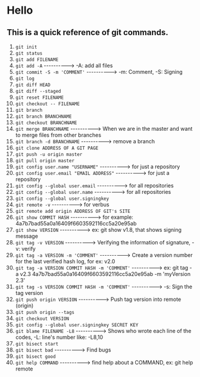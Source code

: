 # __Hello__
## This is a quick reference of git commands.
1. `git init`
2. `git status`
3. `git add FILENAME`
4. `git add -A`		----------> -A: add all files
5. `git commit -S -m 'COMMENT'`		----------> -m: Comment, -S: Signing
6. `git log`
9. `git diff HEAD`
10. `git diff --staged`
11. `git reset FILENAME`
12. `git checkout -- FILENAME`
13. `git branch`
14. `git branch BRANCHNAME`
15. `git checkout BRANCHNAME`
16. `git merge BRANCHNAME`		----------> When we are in the master and want to merge files from other branches
17. `git branch -d BRANCHNAME`		----------> remove a branch
18. `git clone ADDRESS OF A GIT PAGE`
19. `git push -u origin master`
20. `git pull origin master`
21. `git config user.name "USERNAME"`		----------> for just a repository
22. `git config user.email "EMAIL ADDRESS"`		----------> for just a repository
23. `git config --global user.email`		----------> for all repositories
24. `git config --global user.name`		----------> for all repositories
25. `git config --global user.signingkey`
26. `git remote -v`		----------> for verbus
27. `git remote add origin ADDRESS OF GIT's SITE`
28. `git show COMMIT HASH`		----------> for example: 4a7b7bad55a0a16409f6603592116cc5a20e95ab
29. `git show VERSION`		----------> ex: git show v1.8, that shows signing message
30. `git tag -v VERSION`		----------> Verifying the information of signature, -v: verify
31. `git tag -a VERSION -m 'COMMENT'`		----------> Create a version number for the last verified hash log, for ex: v2.0
32. `git tag -a VERSION COMMIT HASH -m 'COMMENT'`		----------> ex: git tag -a v2.3 4a7b7bad55a0a16409f6603592116cc5a20e95ab -m 'myVersion 2.3'
33. `git tag -s VERSION COMMIT HASH -m 'COMMENT'`		----------> -s: Sign the tag version
34. `git push origin VERSION`		----------> Push tag version into remote (origin)
35. `git push origin --tags`
36. `git checkout VERSION`
37. `git config --global user.signingkey SECRET KEY`
38. `git blame FILENAME -L8`		----------> Shows who wrote each line of the codes, -L: line's number like: -L8,10
39. `git bisect start`
40. `git bisect bad`		----------> Find bugs
41. `git bisect good`
42. `git help COMMAND`		----------> find help about a COMMAND, ex: git help remote

